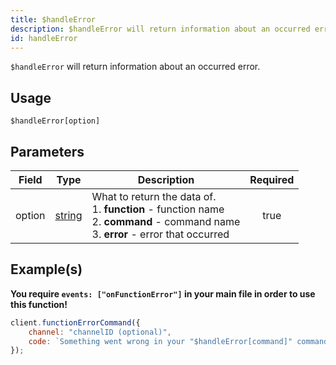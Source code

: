 ```yaml
---
title: $handleError
description: $handleError will return information about an occurred error.
id: handleError
---
```


`$handleError` will return information about an occurred error.

## Usage

```aoi
$handleError[option]
```

## Parameters

| Field  | Type                                                                                              | Description                                                                                                                                       | Required |
| ------ | ------------------------------------------------------------------------------------------------- | ------------------------------------------------------------------------------------------------------------------------------------------------- | :------: |
| option | [string](https://developer.mozilla.org/en-US/docs/Web/JavaScript/Reference/Global_Objects/String) | What to return the data of. <br /> 1. **function** - function name <br /> 2. **command** - command name <br /> 3. **error** - error that occurred |   true   |

## Example(s)

**You require `events: ["onFunctionError"]` in your main file in order to use this function!**

```javascript
client.functionErrorCommand({
    channel: "channelID (optional)",
    code: `Something went wrong in your "$handleError[command]" command! The function "$handleError[function]" returned the error "$handleError[error]"!`
});
```
